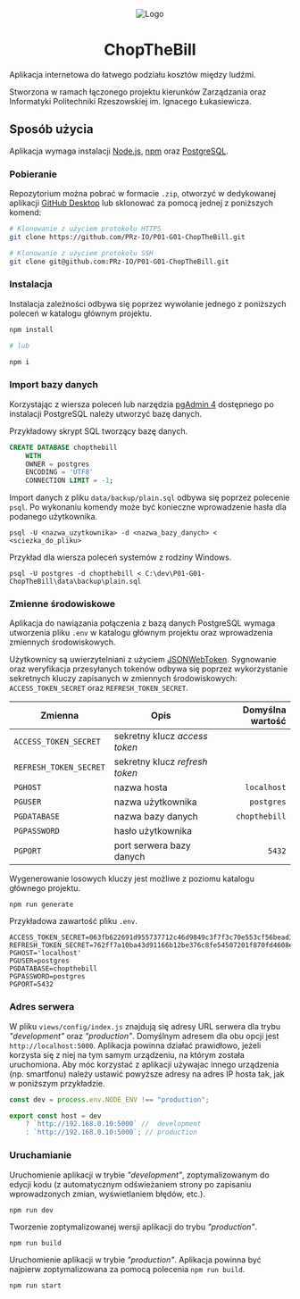 <p align="center"><img alt="Logo" src="https://github.com/PRz-IO/P01-G01-ChopTheBill/blob/main/views/public/icons/icon.svg"></p>
<h1 align="center">ChopTheBill</h1>

Aplikacja internetowa do łatwego podziału kosztów między ludźmi.

Stworzona w ramach łączonego projektu kierunków Zarządzania oraz Informatyki Politechniki Rzeszowskiej im. Ignacego Łukasiewicza.

## Sposób użycia
Aplikacja wymaga instalacji [Node.js](https://nodejs.org/), [npm](https://www.npmjs.com/) oraz [PostgreSQL](https://www.postgresql.org/).

### Pobieranie

Repozytorium można pobrać w formacie `.zip`, otworzyć w dedykowanej aplikacji [GitHub Desktop](https://desktop.github.com/) lub sklonować za pomocą jednej z poniższych komend:

```bash
# Klonowanie z użyciem protokołu HTTPS
git clone https://github.com/PRz-IO/P01-G01-ChopTheBill.git

# Klonowanie z użyciem protokołu SSH
git clone git@github.com:PRz-IO/P01-G01-ChopTheBill.git
```

### Instalacja

Instalacja zależności odbywa się poprzez wywołanie jednego z poniższych poleceń w katalogu głównym projektu.

```bash
npm install

# lub

npm i
```

### Import bazy danych

Korzystając z wiersza poleceń lub narzędzia [pgAdmin 4](https://www.pgadmin.org/) dostępnego po instalacji PostgreSQL należy utworzyć bazę danych.

Przykładowy skrypt SQL tworzący bazę danych.

```sql
CREATE DATABASE chopthebill
    WITH 
    OWNER = postgres
    ENCODING = 'UTF8'
    CONNECTION LIMIT = -1;
```

Import danych z pliku `data/backup/plain.sql` odbywa się poprzez polecenie `psql`. Po wykonaniu komendy może być konieczne wprowadzenie hasła dla podanego użytkownika.

```
psql -U <nazwa_uzytkownika> -d <nazwa_bazy_danych> < <sciezka_do_pliku>
```

Przykład dla wiersza poleceń systemów z rodziny Windows.

```
psql -U postgres -d chopthebill < C:\dev\P01-G01-ChopTheBill\data\backup\plain.sql
```

### Zmienne środowiskowe

Aplikacja do nawiązania połączenia z bazą danych PostgreSQL wymaga utworzenia pliku `.env` w katalogu głównym projektu oraz wprowadzenia zmiennych środowiskowych.

Użytkownicy są uwierzytelniani z użyciem [JSONWebToken](https://jwt.io/). Sygnowanie oraz weryfikacja przesyłanych tokenów odbywa się poprzez wykorzystanie sekretnych kluczy zapisanych w zmiennych środowiskowych: `ACCESS_TOKEN_SECRET` oraz `REFRESH_TOKEN_SECRET`.

| Zmienna                    | Opis                           | Domyślna wartość |
| -------------------------- | ------------------------------ | ----------------:|
| `ACCESS_TOKEN_SECRET`      | sekretny klucz *access token*  |                  |
| `REFRESH_TOKEN_SECRET`     | sekretny klucz *refresh token* |                  |
| `PGHOST`                   | nazwa hosta                    |      `localhost` |
| `PGUSER`                   | nazwa użytkownika              |       `postgres` |
| `PGDATABASE`               | nazwa bazy danych              |    `chopthebill` |
| `PGPASSWORD`               | hasło użytkownika              |                  |
| `PGPORT`                   | port serwera bazy danych       |           `5432` |

Wygenerowanie losowych kluczy jest możliwe z poziomu katalogu głównego projektu.

```
npm run generate
```

Przykładowa zawartość pliku `.env`.

```
ACCESS_TOKEN_SECRET=063fb622691d955737712c46d9849c3f7f3c70e553cf56bead3b8e89e37a12dc
REFRESH_TOKEN_SECRET=762ff7a10ba43d91166b12be376c8fe54507201f870fd4608e4bbd2657020563
PGHOST='localhost'
PGUSER=postgres
PGDATABASE=chopthebill
PGPASSWORD=postgres
PGPORT=5432
```

### Adres serwera
W pliku `views/config/index.js` znajdują się adresy URL serwera dla trybu *"development"* oraz *"production"*. Domyślnym adresem dla obu opcji jest `http://localhost:5000`. Aplikacja powinna działać prawidłowo, jeżeli korzysta się z niej na tym samym urządzeniu, na którym została uruchomiona. Aby móc korzystać z aplikacji używajac innego urządzenia (np. smartfonu) należy ustawić powyższe adresy na adres IP hosta tak, jak w poniższym przykładzie.

```js
const dev = process.env.NODE_ENV !== "production";

export const host = dev
	? `http://192.168.0.10:5000` //  development
	: `http://192.168.0.10:5000`; // production
```

### Uruchamianie

Uruchomienie aplikacji w trybie *"development"*, zoptymalizowanym do edycji kodu (z automatycznym odświeżaniem strony po zapisaniu wprowadzonych zmian, wyświetlaniem błędów, etc.).

```
npm run dev
```

Tworzenie zoptymalizowanej wersji aplikacji do trybu *"production"*.

```
npm run build
```

Uruchomienie aplikacji w trybie *"production"*. Aplikacja powinna być najpierw zoptymalizowana za pomocą polecenia `npm run build`.

```
npm run start
```
